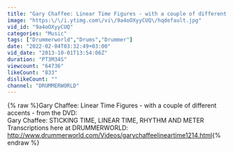```yaml
---
title: "Gary Chaffee: Linear Time Figures - with a couple of different accents"
image: "https:\/\/i.ytimg.com\/vi\/9a4oOXyyCUQ\/hqdefault.jpg"
vid_id: "9a4oOXyyCUQ"
categories: "Music"
tags: ["Drummerworld","Drums","Drummer"]
date: "2022-02-04T03:32:49+03:00"
vid_date: "2013-10-01T13:54:06Z"
duration: "PT3M34S"
viewcount: "64736"
likeCount: "833"
dislikeCount: ""
channel: "DRUMMERWORLD"
---
```

{% raw %}Gary Chaffee: Linear Time Figures - with a couple of different accents - from the DVD:<br />Gary Chaffee: STICKING TIME, LINEAR TIME, RHYTHM AND METER<br />Transcriptions here at DRUMMERWORLD: <a rel="nofollow" target="blank" href="http://www.drummerworld.com/Videos/garychaffeelineartime1214.html">http://www.drummerworld.com/Videos/garychaffeelineartime1214.html</a>{% endraw %}
